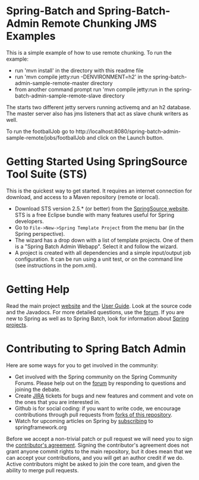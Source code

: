 # Spring-Batch and Spring-Batch-Admin Remote Chunking JMS Examples

This is a simple example of how to use remote chunking.  To run the example:

* run 'mvn install' in the directory with this readme file 
* run 'mvn compile jetty:run -DENVIRONMENT=h2' in the spring-batch-admin-sample-remote-master directory
* from another command prompt run 'mvn compile jetty:run in the spring-batch-admin-sample-remote-slave directory

The starts two different jetty servers running activemq and an h2 database. The master server also has jms listeners that act as slave chunk writers as well.

To run the footballJob go to http://localhost:8080/spring-batch-admin-sample-remote/jobs/footballJob and click on the Launch button.

# Getting Started Using SpringSource Tool Suite (STS)

  This is the quickest way to get started.  It requires an internet connection for download, and access to a Maven repository (remote or local).

* Download STS version 2.5.* (or better) from the [SpringSource website](http://www.springsource.com/products/sts).  STS is a free Eclipse bundle with many features useful for Spring developers.
* Go to `File->New->Spring Template Project` from the menu bar (in the Spring perspective).
* The wizard has a drop down with a list of template projects.  One of them is a "Spring Batch Admin Webapp".  Select it and follow the wizard.
* A project is created with all dependencies and a simple input/output job configuration.  It can be run using a unit test, or on the command line (see instructions in the pom.xml).

# Getting Help

Read the main project [website](http://www.springsource.org/spring-batch-admin) and the [User Guide](http://www.springsource.org/spring-batch-admin/reference). Look at the source code and the Javadocs.  For more detailed questions, use the [forum](http://forum.springsource.org/forumdisplay.php?f=41).  If you are new to Spring as well as to Spring Batch, look for information about [Spring projects](http://www.springsource.org/projects).

# Contributing to Spring Batch Admin

Here are some ways for you to get involved in the community:

* Get involved with the Spring community on the Spring Community Forums.  Please help out on the [forum](http://forum.springsource.org/forumdisplay.php?f=41) by responding to questions and joining the debate.
* Create [JIRA](https://jira.springsource.org/browse/BATCHADM) tickets for bugs and new features and comment and vote on the ones that you are interested in.  
* Github is for social coding: if you want to write code, we encourage contributions through pull requests from [forks of this repository](http://help.github.com/forking/).
* Watch for upcoming articles on Spring by [subscribing](http://www.springsource.org/node/feed) to springframework.org

Before we accept a non-trivial patch or pull request we will need you to sign the [contributor's agreement](https://support.springsource.com/spring_committer_signup).  Signing the contributor's agreement does not grant anyone commit rights to the main repository, but it does mean that we can accept your contributions, and you will get an author credit if we do.  Active contributors might be asked to join the core team, and given the ability to merge pull requests.
